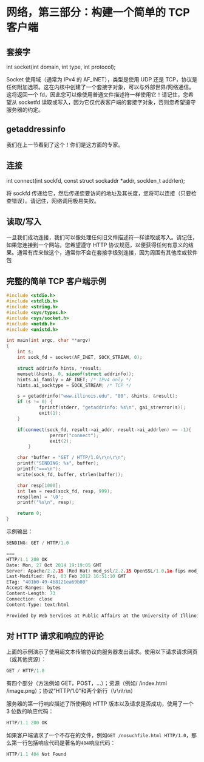# 网络，第三部分：构建一个简单的 TCP 客户端

## 套接字

int socket(int domain, int type, int protocol);

Socket 使用域（通常为 IPv4 的 AF_INET），类型是使用 UDP 还是 TCP，协议是任何附加选项。这在内核中创建了一个套接字对象，可以与外部世界/网络通信。这将返回一个 fd，因此您可以像使用普通文件描述符一样使用它！请记住，您希望从 socketfd 读取或写入，因为它仅代表客户端的套接字对象，否则您希望遵守服务器的约定。

## getaddressinfo

我们在上一节看到了这个！你们是这方面的专家。

## 连接

int connect(int sockfd, const struct sockaddr *addr, socklen_t addrlen);

将 sockfd 传递给它，然后传递您要访问的地址及其长度，您将可以连接（只要检查错误）。请记住，网络调用极易失败。

## 读取/写入

一旦我们成功连接，我们可以像处理任何旧文件描述符一样读取或写入。请记住，如果您连接到一个网站，您希望遵守 HTTP 协议规范，以便获得任何有意义的结果。通常有库来做这个，通常你不会在套接字级别连接，因为周围有其他库或软件包

## 完整的简单 TCP 客户端示例

```cpp
#include <stdio.h>
#include <stdlib.h>
#include <string.h>
#include <sys/types.h>
#include <sys/socket.h>
#include <netdb.h>
#include <unistd.h>

int main(int argc, char **argv)
{
    int s;
    int sock_fd = socket(AF_INET, SOCK_STREAM, 0);

    struct addrinfo hints, *result;
    memset(&hints, 0, sizeof(struct addrinfo));
    hints.ai_family = AF_INET; /* IPv4 only */
    hints.ai_socktype = SOCK_STREAM; /* TCP */

    s = getaddrinfo("www.illinois.edu", "80", &hints, &result);
    if (s != 0) {
            fprintf(stderr, "getaddrinfo: %s\n", gai_strerror(s));
            exit(1);
    }

    if(connect(sock_fd, result->ai_addr, result->ai_addrlen) == -1){
                perror("connect");
                exit(2);
        }

    char *buffer = "GET / HTTP/1.0\r\n\r\n";
    printf("SENDING: %s", buffer);
    printf("===\n");
    write(sock_fd, buffer, strlen(buffer));

    char resp[1000];
    int len = read(sock_fd, resp, 999);
    resp[len] = '\0';
    printf("%s\n", resp);

    return 0;
}
```

示例输出：

```cpp
SENDING: GET / HTTP/1.0

===
HTTP/1.1 200 OK
Date: Mon, 27 Oct 2014 19:19:05 GMT
Server: Apache/2.2.15 (Red Hat) mod_ssl/2.2.15 OpenSSL/1.0.1e-fips mod_jk/1.2.32
Last-Modified: Fri, 03 Feb 2012 16:51:10 GMT
ETag: "401b0-49-4b8121ea69b80"
Accept-Ranges: bytes
Content-Length: 73
Connection: close
Content-Type: text/html

Provided by Web Services at Public Affairs at the University of Illinois 
```

## 对 HTTP 请求和响应的评论

上面的示例演示了使用超文本传输协议向服务器发出请求。使用以下请求请求网页（或其他资源）：

```cpp
GET / HTTP/1.0 
```

有四个部分（方法例如 GET，POST，...）；资源（例如/ /index.html /image.png）；协议“HTTP/1.0”和两个新行（\r\n\r\n）

服务器的第一行响应描述了所使用的 HTTP 版本以及请求是否成功，使用了一个 3 位数的响应代码：

```cpp
HTTP/1.1 200 OK 
```

如果客户端请求了一个不存在的文件，例如`GET /nosuchfile.html HTTP/1.0`，那么第一行包括响应代码是著名的`404`响应代码：

```cpp
HTTP/1.1 404 Not Found 
```
